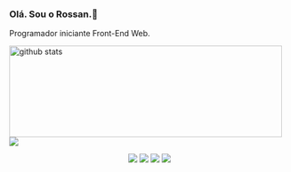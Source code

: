 ### Olá. Sou o Rossan.👋

Programador iniciante Front-End Web.

<p>
  <img align="left" width="490" height="165" src="https://github-readme-stats.vercel.app/api/?username=rossanp&show_icons=true&title_color=fffffff&icon_color=000000&text_color=000000" alt="github stats"/>
  <a href="https://github.com/anuraghazra/github-readme-stats">
    <img align="center" src="https://github-readme-stats.anuraghazra1.vercel.app/api/top-langs/?username=rossanp" />
  </a>
  <p align="center">
    <img src="https://views.whatilearened.today/views/github/rossanp/views.svg"/>
    <a href="https://github.com/rossanp?tab=followers"><img src="https://img.shields.io/github/followers/rossanp?color=%234CC61E&label=GitHub%20Followers%20%3A"/></a>
    <a href="https://github.com/rossanp?tab=repositories"><img src="https://badges.frapsoft.com/os/v2/open-source.svg?v=103"/></a>
    <a href="https://github.com/Naereen/badges"><img src="https://img.shields.io/badge/badges-awesome-green.svg"/></a>
  </p>
</p>
<br/><br/>
